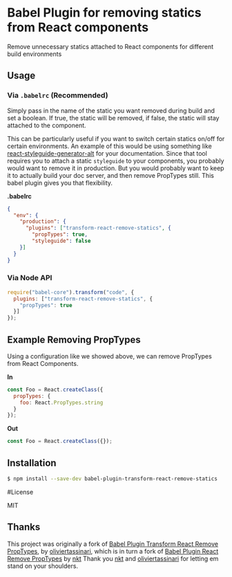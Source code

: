 # Babel Plugin for removing statics from React components

Remove unnecessary statics attached to React components for different build environments

## Usage

### Via `.babelrc` (Recommended)
Simply pass in the name of the static you want removed during build and set a boolean. If true, the static will be removed, if false, the static will stay attached to the component.

This can be particularly useful if you want to switch certain statics on/off for certain environments. An example of this would be using something like [react-styleguide-generator-alt](https://github.com/theogravity/react-styleguide-generator-alt) for your documentation. Since that tool requires you to attach a static ```styleguide``` to your components, you probably would want to remove it in production. But you would probably want to keep it to actually build your doc server, and then remove PropTypes still. This babel plugin gives you that flexibility.

**.babelrc**

```json
{
  "env": {
    "production": {
      "plugins": ["transform-react-remove-statics", {
        "propTypes": true,
        "styleguide": false
    }]
  }
}
```
### Via Node API

```js
require("babel-core").transform("code", {
  plugins: ["transform-react-remove-statics", {
    "propTypes": true
  }]
});
```



## Example Removing PropTypes
Using a configuration like we showed above, we can remove PropTypes from React Components.

**In**
```js
const Foo = React.createClass({
  propTypes: {
    foo: React.PropTypes.string
  }
});
```

**Out**
```js
const Foo = React.createClass({});
```

## Installation

```sh
$ npm install --save-dev babel-plugin-transform-react-remove-statics
```


#License

MIT

## Thanks

This project was originally a fork of [Babel Plugin Transform React Remove PropTypes](https://github.com/oliviertassinari/babel-plugin-transform-react-remove-prop-types), by [oliviertassinari](https://github.com/oliviertassinari), which is  in turn a fork of [Babel Plugin React Remove PropTypes](https://github.com/nkt/babel-plugin-react-remove-prop-types)  by [nkt](https://github.com/nkt)
Thank you [nkt](https://github.com/nkt) and [oliviertassinari](https://github.com/oliviertassinari) for letting em stand on your shoulders.